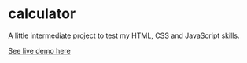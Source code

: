 # calculator
A little intermediate project to test my HTML, CSS and JavaScript skills. 

[See live demo here](https://mvttn.github.io/calculator/)
